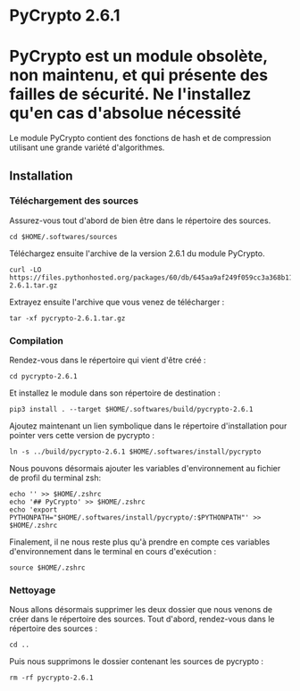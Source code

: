 # PyCrypto 2.6.1

# PyCrypto est un module obsolète, non maintenu, et qui présente des failles de sécurité. Ne l'installez qu'en cas d'absolue nécessité

Le module PyCrypto contient des fonctions de hash et de compression utilisant
une grande variété d'algorithmes.

## Installation

### Téléchargement des sources

Assurez-vous tout d'abord de bien être dans le répertoire des sources.

```
cd $HOME/.softwares/sources
```

Téléchargez ensuite l'archive de la version 2.6.1 du module PyCrypto.

```
curl -LO https://files.pythonhosted.org/packages/60/db/645aa9af249f059cc3a368b118de33889219e0362141e75d4eaf6f80f163/pycrypto-2.6.1.tar.gz
```

Extrayez ensuite l'archive que vous venez de télécharger :

```
tar -xf pycrypto-2.6.1.tar.gz
```

### Compilation

Rendez-vous dans le répertoire qui vient d'être créé :

```
cd pycrypto-2.6.1
```

Et installez le module dans son répertoire de destination :

```
pip3 install . --target $HOME/.softwares/build/pycrypto-2.6.1
```

Ajoutez maintenant un lien symbolique dans le répertoire d'installation pour
pointer vers cette version de pycrypto :

```
ln -s ../build/pycrypto-2.6.1 $HOME/.softwares/install/pycrypto
```

Nous pouvons désormais ajouter les variables d'environnement au fichier de
profil du terminal zsh:

```
echo '' >> $HOME/.zshrc
echo '## PyCrypto' >> $HOME/.zshrc
echo 'export PYTHONPATH="$HOME/.softwares/install/pycrypto/:$PYTHONPATH"' >> $HOME/.zshrc
```

Finalement, il ne nous reste plus qu'à prendre en compte ces variables
d'environnement dans le terminal en cours d'exécution :

```
source $HOME/.zshrc
```

### Nettoyage

Nous allons désormais supprimer les deux dossier que nous venons de créer dans
le répertoire des sources. Tout d'abord, rendez-vous dans le répertoire des
sources :

```
cd ..
```

Puis nous supprimons le dossier contenant les sources de pycrypto :

```
rm -rf pycrypto-2.6.1
```